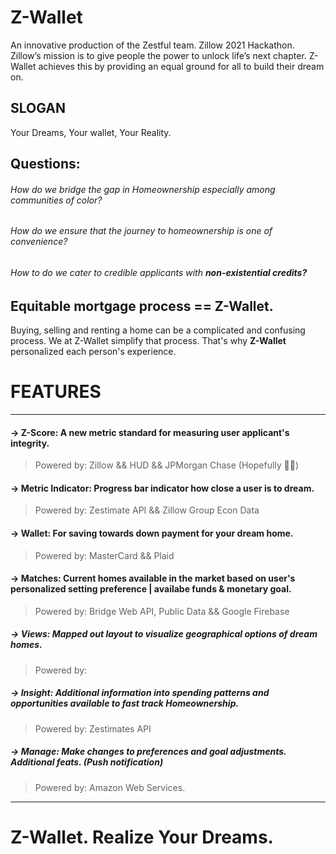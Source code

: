 # Z-Wallet
 An innovative production of the Zestful team. Zillow 2021 Hackathon.
 Zillow’s mission is to give people the power to unlock life’s next chapter. Z-Wallet achieves this by providing an equal ground for all to build their dream on.
 
## SLOGAN
 Your Dreams, Your wallet, Your Reality.
 
## **Questions**:
###### How do we bridge the gap in Homeownership especially among communities of color?
###### How do we ensure that the journey to homeownership is one of convenience?
###### How to do we cater to credible applicants with **__non-existential credits?__**
 
## Equitable mortgage process == Z-Wallet.
 
Buying, selling and renting a home can be a complicated and confusing process. We at Z-Wallet simplify that process. That's why **Z-Wallet** personalized each person's experience. 
 
# FEATURES
*** 
#### **-> Z-Score**: A new metric standard for measuring user applicant's integrity.
> Powered by: Zillow && HUD && JPMorgan Chase (Hopefully 🤞🏽)
#### **-> Metric Indicator**: Progress bar indicator how close a user is to dream.
> Powered by: Zestimate API && Zillow Group Econ Data
#### **-> Wallet**: For saving towards down payment for your dream home.
> Powered by: MasterCard && Plaid 
#### **-> Matches**: Current homes available in the market based on user's personalized setting preference | availabe funds & monetary goal.
> Powered by: Bridge Web API, Public Data && Google Firebase
##### **-> Views**: Mapped out layout to visualize geographical options of dream homes.
> Powered by: 
##### **-> Insight**: Additional information into spending patterns and opportunities available to fast track Homeownership. 
> Powered by: Zestimates API
##### **-> Manage**: Make changes to preferences and goal adjustments. Additional feats. (Push notification)
> Powered by: Amazon Web Services.
***
 
# Z-Wallet. Realize Your Dreams.
